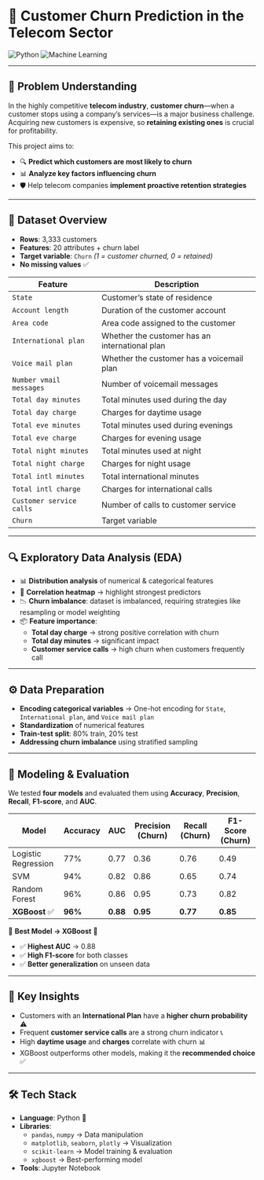 # 📡 Customer Churn Prediction in the Telecom Sector  

![Python](https://img.shields.io/badge/Python-3.10+-blue?style=flat-square)
![Machine Learning](https://img.shields.io/badge/Machine%20Learning-Enabled-orange?style=flat-square)

---

## 🧠 Problem Understanding  

In the highly competitive **telecom industry**, **customer churn**—when a customer stops using a company’s services—is a major business challenge.  
Acquiring new customers is expensive, so **retaining existing ones** is crucial for profitability.  

This project aims to:  
- 🔍 **Predict which customers are most likely to churn**  
- 📊 **Analyze key factors influencing churn**  
- 🛡️ Help telecom companies **implement proactive retention strategies**  

---

## 📂 Dataset Overview  

- **Rows**: 3,333 customers  
- **Features**: 20 attributes + churn label  
- **Target variable**: `Churn` *(1 = customer churned, 0 = retained)*  
- **No missing values** ✅  

| **Feature**                | **Description**                                |
|---------------------------|-----------------------------------------------|
| `State`                   | Customer’s state of residence               |
| `Account length`          | Duration of the customer account            |
| `Area code`              | Area code assigned to the customer          |
| `International plan`     | Whether the customer has an international plan |
| `Voice mail plan`        | Whether the customer has a voicemail plan    |
| `Number vmail messages`  | Number of voicemail messages                |
| `Total day minutes`      | Total minutes used during the day           |
| `Total day charge`       | Charges for daytime usage                   |
| `Total eve minutes`      | Total minutes used during evenings          |
| `Total eve charge`       | Charges for evening usage                   |
| `Total night minutes`    | Total minutes used at night                 |
| `Total night charge`     | Charges for night usage                     |
| `Total intl minutes`     | Total international minutes                |
| `Total intl charge`      | Charges for international calls             |
| `Customer service calls` | Number of calls to customer service         |
| `Churn`                  | Target variable                            |

---

## 🔍 Exploratory Data Analysis (EDA)  

- 📊 **Distribution analysis** of numerical & categorical features  
- 🔗 **Correlation heatmap** → highlight strongest predictors  
- 📉 **Churn imbalance**: dataset is imbalanced, requiring strategies like resampling or model weighting  
- 📦 **Feature importance**:  
    - **Total day charge** → strong positive correlation with churn  
    - **Total day minutes** → significant impact  
    - **Customer service calls** → high churn when customers frequently call  


---

## ⚙️ Data Preparation  

- **Encoding categorical variables** → One-hot encoding for `State`, `International plan`, and `Voice mail plan`
- **Standardization** of numerical features  
- **Train-test split**: 80% train, 20% test  
- **Addressing churn imbalance** using stratified sampling  

---

## 🤖 Modeling & Evaluation  

We tested **four models** and evaluated them using **Accuracy**, **Precision**, **Recall**, **F1-score**, and **AUC**.  

| **Model**             | **Accuracy** | **AUC** | **Precision (Churn)** | **Recall (Churn)** | **F1-Score (Churn)** |
|----------------------|-------------|---------|------------------------|---------------------|------------------------|
| Logistic Regression  | 77%         | 0.77    | 0.36                   | 0.76                | 0.49                   |
| SVM                  | 94%         | 0.82    | 0.86                   | 0.65                | 0.74                   |
| Random Forest        | 96%         | 0.86    | 0.95                   | 0.73                | 0.82                   |
| **XGBoost** ✅        | **96%**     | **0.88**| **0.95**               | **0.77**            | **0.85**               |

📌 **Best Model → XGBoost** 🎯  
- ✅ **Highest AUC** → 0.88  
- ✅ **High F1-score** for both classes  
- ✅ **Better generalization** on unseen data  

---



## 📌 Key Insights  

- Customers with an **International Plan** have a **higher churn probability** ⚠️  
- Frequent **customer service calls** are a strong churn indicator 📞  
- High **daytime usage** and **charges** correlate with churn 📊  
- XGBoost outperforms other models, making it the **recommended choice** ✅  

---

## 🛠️ Tech Stack  

- **Language**: Python 🐍  
- **Libraries**:  
  - `pandas`, `numpy` → Data manipulation  
  - `matplotlib`, `seaborn`, `plotly` → Visualization  
  - `scikit-learn` → Model training & evaluation  
  - `xgboost` → Best-performing model  
- **Tools**: Jupyter Notebook  


